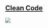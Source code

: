 
<br />  

## [Clean Code](http://www.kyobobook.co.kr/product/detailViewKor.laf?mallGb=KOR&ejkGb=KOR&barcode=9788966260959)  

<img src="http://image.kyobobook.co.kr/images/book/xlarge/959/x9788966260959.jpg">

<br />  

